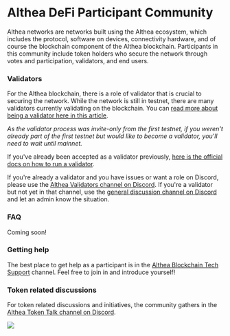 # Althea DeFi Participant Community

Althea networks are networks built using the Althea ecosystem, which includes the protocol, software on devices, connectivity hardware, and of course the blockchain component of the Althea blockchain. Participants in this community include token holders who secure the network through votes and participation, validators, and end users.

### Validators

For the Althea blockchain, there is a role of validator that is crucial to securing the network. While the network is still in testnet, there are many validators currently validating on the blockchain. You can [read more about being a validator here in this article](https://blog.althea.net/validate/).

*As the validator process was invite-only from the first testnet, if you weren't already part of the first testnet but would like to become a validator, you'll need to wait until mainnet.*

If you've already been accepted as a validator previously, [here is the official docs on how to run a validator](https://github.com/althea-net/althea-zone).


If you're already a validator and you have issues or want a role on Discord, please use the [Althea Validators channel on Discord](https://discord.com/channels/477147257251299350/595286622178639892). If you're a validator but not yet in that channel, use the [general discussion channel on Discord](https://discord.com/channels/477147257251299350/477147257251299352) and let an admin know the situation. 

### FAQ

Coming soon!

### Getting help

The best place to get help as a participant is in the [Althea Blockchain Tech Support](https://discord.com/channels/477147257251299350/822103099207319573) channel. Feel free to join in and introduce yourself!

### Token related discussions

For token related discussions and initiatives, the community gathers in the [Althea Token Talk channel on Discord](https://discord.com/channels/477147257251299350/1030206718581411990).

[<img src="https://img.shields.io/badge/Edit%20this%20page%20on-Github-lightgrey?style=flat-square">](https://github.com/althea-net/communities/blob/main/README.md)
